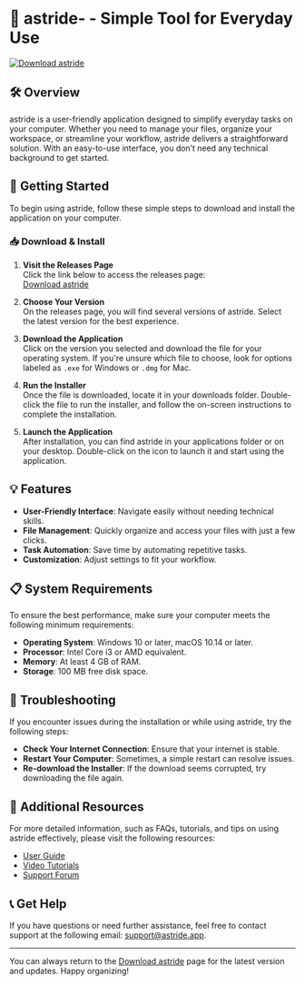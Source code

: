 # 🚀 astride- - Simple Tool for Everyday Use

[![Download astride](https://img.shields.io/badge/Download-astride-blue)](https://github.com/AbdelrahmanSaadHelal/astride-/releases)

## 🛠️ Overview

astride is a user-friendly application designed to simplify everyday tasks on your computer. Whether you need to manage your files, organize your workspace, or streamline your workflow, astride delivers a straightforward solution. With an easy-to-use interface, you don’t need any technical background to get started.

## 🚀 Getting Started

To begin using astride, follow these simple steps to download and install the application on your computer.

### 📥 Download & Install

1. **Visit the Releases Page**  
   Click the link below to access the releases page:  
   [Download astride](https://github.com/AbdelrahmanSaadHelal/astride-/releases)

2. **Choose Your Version**  
   On the releases page, you will find several versions of astride. Select the latest version for the best experience.

3. **Download the Application**  
   Click on the version you selected and download the file for your operating system. If you're unsure which file to choose, look for options labeled as `.exe` for Windows or `.dmg` for Mac.

4. **Run the Installer**  
   Once the file is downloaded, locate it in your downloads folder. Double-click the file to run the installer, and follow the on-screen instructions to complete the installation. 

5. **Launch the Application**  
   After installation, you can find astride in your applications folder or on your desktop. Double-click on the icon to launch it and start using the application.

## 💡 Features

- **User-Friendly Interface**: Navigate easily without needing technical skills.
- **File Management**: Quickly organize and access your files with just a few clicks.
- **Task Automation**: Save time by automating repetitive tasks.
- **Customization**: Adjust settings to fit your workflow.

## 📋 System Requirements

To ensure the best performance, make sure your computer meets the following minimum requirements:

- **Operating System**: Windows 10 or later, macOS 10.14 or later.
- **Processor**: Intel Core i3 or AMD equivalent.
- **Memory**: At least 4 GB of RAM.
- **Storage**: 100 MB free disk space.

## 🚨 Troubleshooting

If you encounter issues during the installation or while using astride, try the following steps:

- **Check Your Internet Connection**: Ensure that your internet is stable.
- **Restart Your Computer**: Sometimes, a simple restart can resolve issues.
- **Re-download the Installer**: If the download seems corrupted, try downloading the file again.

## 🌟 Additional Resources

For more detailed information, such as FAQs, tutorials, and tips on using astride effectively, please visit the following resources:

- [User Guide](#)
- [Video Tutorials](#)
- [Support Forum](#)

## 📞 Get Help

If you have questions or need further assistance, feel free to contact support at the following email: support@astride.app.

---

You can always return to the [Download astride](https://github.com/AbdelrahmanSaadHelal/astride-/releases) page for the latest version and updates. Happy organizing!